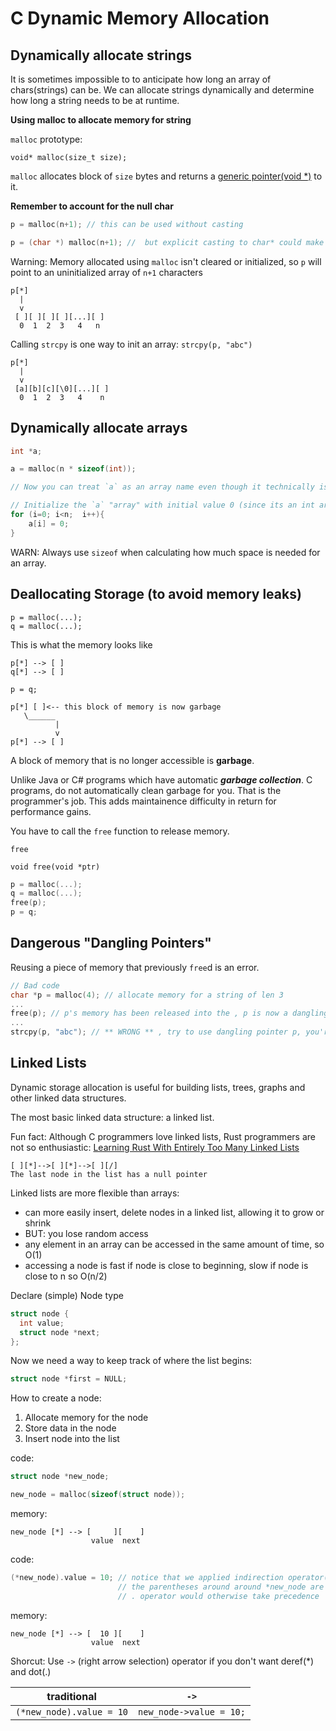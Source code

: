 # C Dynamic Memory Allocation

## Dynamically allocate strings

It is sometimes impossible to to anticipate how long an array of chars(strings) can be. We can allocate strings dynamically and determine how long a string needs to be at runtime.

__Using malloc to allocate memory for string__

`malloc` prototype:

`void* malloc(size_t size);`

`malloc` allocates block of `size` bytes and returns a [generic pointer(void *)](https://stackoverflow.com/questions/11626786/what-does-void-mean-and-how-to-use-it) to it.

__Remember to account for the null char__

```c
p = malloc(n+1); // this can be used without casting
```

```c
p = (char *) malloc(n+1); //  but explicit casting to char* could make your code easier to maintain
```

Warning: Memory allocated using `malloc` isn't cleared or initialized, so `p` will point to an uninitialized array of `n+1` characters

```
p[*]
  |
  v
 [ ][ ][ ][ ][...][ ]
  0  1  2  3   4   n
```

Calling `strcpy` is one way to init an array:
`strcpy(p, "abc")`
```
p[*]
  |
  v
 [a][b][c][\0][...][ ]
  0  1  2  3   4    n
```

## Dynamically allocate arrays

```c
int *a;

a = malloc(n * sizeof(int));

// Now you can treat `a` as an array name even though it technically is a pointer

// Initialize the `a` "array" with initial value 0 (since its an int array)
for (i=0; i<n;  i++){
    a[i] = 0;
}

```
WARN: Always use `sizeof` when calculating how much space is needed for an array.

## Deallocating Storage (to avoid memory leaks)

```
p = malloc(...);
q = malloc(...);

```
This is what the memory looks like
```
p[*] --> [ ]
q[*] --> [ ]
```

```
p = q;
```

```
p[*] [ ]<-- this block of memory is now garbage
   \______ 
          |
          v 
p[*] --> [ ]   
```

A block of memory that is no longer accessible is **garbage**.

Unlike Java or C# programs which have automatic **_garbage collection_**. C programs,  do not automatically clean garbage for you. That is the programmer's job. This adds maintainence difficulty in return for performance gains.

You have to call the `free` function to release memory.

`free`

`void free(void *ptr)`

```c
p = malloc(...);
q = malloc(...);
free(p);
p = q;
```

## Dangerous "Dangling Pointers"

Reusing a piece of memory that previously `free`d is an error.

```c
// Bad code
char *p = malloc(4); // allocate memory for a string of len 3
...
free(p); // p's memory has been released into the , p is now a dangling pointer
...
strcpy(p, "abc"); // ** WRONG ** , try to use dangling pointer p, you're trying to use memory that's no longer yours, this is a programming crime so the OS will crash and yell at you
```
## Linked Lists

Dynamic storage allocation is useful for building lists, trees, graphs and other linked data structures.

The most basic linked data structure: a linked list.

Fun fact: Although C programmers love linked lists, Rust programmers are not so enthusiastic: [Learning Rust With Entirely Too Many Linked Lists](https://rust-unofficial.github.io/too-many-lists/)


```
[ ][*]-->[ ][*]-->[ ][/]
The last node in the list has a null pointer
```
Linked lists are more flexible than arrays:
- can more easily insert, delete nodes in a linked list, allowing it to grow or shrink
- BUT: you lose random access
- any element in an array can be accessed in the same amount of time, so O(1)
- accessing a node is fast if node is close to beginning, slow if node is close to n so O(n/2)

Declare (simple) Node type

```c
struct node {
  int value;
  struct node *next;
};
```

Now we need a way to keep track of where the list begins:
```c
struct node *first = NULL;
```

How to create a node:
1. Allocate memory for the node
2. Store data in the node
3. Insert node into the list

code:
```c
struct node *new_node;

new_node = malloc(sizeof(struct node));
```
memory:
```
new_node [*] --> [     ][    ]
                  value  next
```

code:
```c
(*new_node).value = 10; // notice that we applied indirection operator(*) to new_node
                        // the parentheses around around *new_node are mandatory  because the
                        // . operator would otherwise take precedence
```
memory:
```
new_node [*] --> [  10 ][    ]
                  value  next
```

Shorcut:
Use `->` (right arrow selection) operator if you don't want deref(*) and dot(.)

traditional | `->`
--- | ---
`(*new_node).value = 10` | `new_node->value = 10;` 
